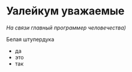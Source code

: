 # Уалейкум уважаемые

*На связи главный программер человечества)*

Белая штупердука

* да 
* это
* так
